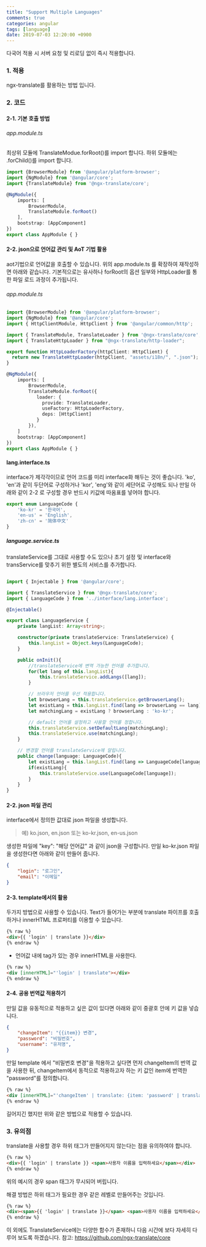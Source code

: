 ```yaml
---
title: "Support Multiple Languages"
comments: true
categories: angular
tags: [language]
date: 2019-07-03 12:20:00 +0900
---
```




다국어 적용 시 서버 요청 및 리로딩 없이 즉시 적용합니다.


### 1. 적용
ngx-translate를 활용하는 방법 입니다.
    

### 2. 코드

#### 2-1. 기본 호출 방법

###### app.module.ts

최상위 모듈에 TranslateModue.forRoot()를 import 합니다.
하위 모듈에는 .forChild()를 import 합니다.

```ts
import {BrowserModule} from '@angular/platform-browser';
import {NgModule} from '@angular/core';
import {TranslateModule} from '@ngx-translate/core';

@NgModule({
    imports: [
        BrowserModule,
        TranslateModule.forRoot()
    ],
    bootstrap: [AppComponent]
})
export class AppModule { }
```


#### 2-2. json으로 언어값 관리 및 AoT 기법 활용

aot기법으로 언어값을 호출할 수 있습니다. 
위의 app.module.ts 를 확장하여 재작성하면 아래와 같습니다.
기본적으로는 유사하나 forRoot의 옵션 일부와 HttpLoader를 통한 파일 로드 과정이 추가됩니다.

###### app.module.ts

```ts
import {BrowserModule} from '@angular/platform-browser';
import {NgModule} from '@angular/core';
import { HttpClientModule, HttpClient } from '@angular/common/http';

import { TranslateModule, TranslateLoader } from '@ngx-translate/core';
import { TranslateHttpLoader } from "@ngx-translate/http-loader";

export function HttpLoaderFactory(httpClient: HttpClient) {
  return new TranslateHttpLoader(httpClient, "assets/i18n/", ".json");
}

@NgModule({
    imports: [
        BrowserModule,
        TranslateModule.forRoot({
           loader: {
             provide: TranslateLoader,
             useFactory: HttpLoaderFactory,
             deps: [HttpClient]
           }
        }),
    ]
    bootstrap: [AppComponent]
})
export class AppModule { }
```

#### lang.interface.ts

interface가 제각각이므로 언어 코드를 미리 interface화 해두는 것이 좋습니다.
'ko', 'en'과 같이 두단어로 구성하거나 'kor', 'eng'와 같이 세단어로 구성해도 되나 
만일 아래와 같이 2-2 로 구성할 경우 반드시 키값에 따옴표를 넣어야 합니다.


```ts
export enum LanguageCode {
    'ko-kr' = '한국어',
    'en-us' = 'English',
    'zh-cn' = '简体中文'
}
```


##### language.service.ts

translateService를 그대로 사용할 수도 있으나 초기 설정 및 interface와 transService를 맞추기 위한 별도의 서비스를 추가합니다.

```ts

import { Injectable } from '@angular/core';

import { TranslateService } from '@ngx-translate/core';
import { LanguageCode } from '../interface/lang.interface';

@Injectable()

export class LanguageService {
    private langList: Array<string>;

    constructor(private translateService: TranslateService) {
        this.langList = Object.keys(LanguageCode);
    }

    public onInit(){
        //translateService에 변역 가능한 언어를 추가합니다.
        for(let lang of this.langList){
            this.translateService.addLangs([lang]);
        }

        // 브라우저 언어를 우선 적용합니다.
        let browserLang = this.translateService.getBrowserLang();
        let existLang = this.langList.find(lang => browserLang == lang);
        let matchingLang = existLang ? browserLang : 'ko-kr';

        // default 언어를 설정하고 사용할 언어를 정합니다.
        this.translateService.setDefaultLang(matchingLang);
        this.translateService.use(matchingLang);
    }

    // 변경할 언어를 translateService에 알립니다.
    public change(language: LanguageCode){
        let existLang = this.langList.find(lang => LanguageCode[language] == lang);
        if(existLang){
            this.translateService.use(LanguageCode[language]);
        }
    }
}
```

#### 2-2. json 파일 관리

interface에서 정의한 값대로 json 파일을 생성합니다.
> 예) ko.json, en.json 또는 ko-kr.json, en-us.json


생성한 파일에 "key": "해당 언어값" 과 같이 json을 구성합니다.
만일 ko-kr.json 파일을 생성한다면 아래와 같이 만들어 줍니다.

```json
{
    "login": "로그인",
    "email": "이메일" 
}
```

#### 2-3. template에서의 활용

두가지 방법으로 사용할 수 있습니다.
Text가 들어가는 부분에 translate 파이프를 호출하거나 innerHTML 프로퍼티를 이용할 수 있습니다.

```html
{% raw %}
<div>{{ 'login' | translate }}</div>
{% endraw %}
```

- 언어값 내에 tag가 있는 경우 innerHTML을 사용한다.

```html
{% raw %}
<div [innerHTML]="'login' | translate"></div>
{% endraw %}
```

#### 2-4. 공용 번역값 적용하기

만일 값을 유동적으로 적용하고 싶은 값이 있다면 아래와 같이 중괄호 안에 키 값을 넣습니다.

```json
{
    "changeItem": "{{item}} 변경",
    "password": "비밀번호",
    "username": "유저명",
}
```

만일 template 에서 "비밀번호 변경"을 적용하고 싶다면 먼저 changeItem의 번역 값을 사용한 뒤,
changeItem에서 동적으로 적용하고자 하는 키 값인 item에 번역한 "password"를 정의합니다. 

```html
{% raw %}
<div [innerHTML]="'changeItem' | translate: {item: 'password' | translate } "></div>
{% endraw %}
```

길어지긴 했지만 위와 같은 방법으로 적용할 수 있습니다.


### 3. 유의점

translate을 사용할 경우 하위 태그가 만들어지지 않는다는 점을 유의하여야 합니다.

```html
{% raw %}
<div>{{ 'login' | translate }} <span>사용자 이름을 입력하세요</span></div>
{% endraw %}
```

위의 예시의 경우 span 태그가 무시되어 버립니다.

해결 방법은 하위 태그가 필요한 경우 같은 레벨로 만들어주는 것입니다.

```html
{% raw %}
<div><span>{{ 'login' | translate }}</span> <span>사용자 이름을 입력하세요</span></div>
{% endraw %}
```



이 외에도 TranslateService에는 다양한 함수가 존재하니 다음 시간에 보다 자세히 다루어 보도록 하겠습니다.
참고: https://github.com/ngx-translate/core